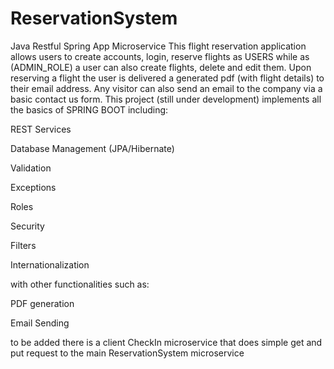 # ReservationSystem
Java Restful Spring App Microservice
This flight reservation application allows users to create accounts, login, reserve flights as USERS while as (ADMIN_ROLE) a user can also create flights, delete and edit them.
Upon reserving a flight the user is delivered a generated pdf (with flight details) to their email address. Any visitor can also send an email to the company via a basic contact us form. 
This project (still under development) implements all the basics of SPRING BOOT
including:

REST Services

Database Management (JPA/Hibernate)

Validation

Exceptions

Roles

Security

Filters

Internationalization

with other functionalities such as:

PDF generation

Email Sending

to be added there is a client CheckIn microservice that does simple get and put request to the main ReservationSystem microservice

